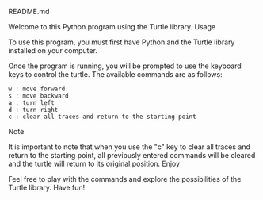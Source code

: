 README.md

Welcome to this Python program using the Turtle library.
Usage

To use this program, you must first have Python and the Turtle library installed on your computer.

Once the program is running, you will be prompted to use the keyboard keys to control the turtle. The available commands are as follows:

    w : move forward
    s : move backward
    a : turn left
    d : turn right
    c : clear all traces and return to the starting point

Note

It is important to note that when you use the "c" key to clear all traces and return to the starting point, all previously entered commands will be cleared and the turtle will return to its original position.
Enjoy

Feel free to play with the commands and explore the possibilities of the Turtle library. Have fun!
